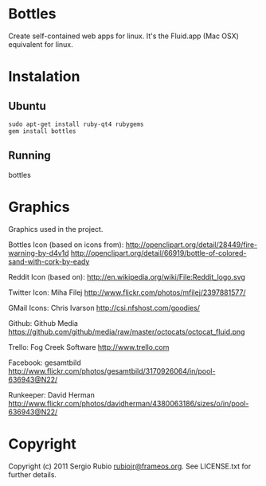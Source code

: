 # Bottles

Create self-contained web apps for linux. It's the Fluid.app (Mac OSX) equivalent for linux.

# Instalation

## Ubuntu

    sudo apt-get install ruby-qt4 rubygems
    gem install bottles

## Running

   bottles

# Graphics

Graphics used in the project.

Bottles Icon (based on icons from):
http://openclipart.org/detail/28449/fire-warning-by-d4v1d
http://openclipart.org/detail/66919/bottle-of-colored-sand-with-cork-by-eady

Reddit Icon (based on):
http://en.wikipedia.org/wiki/File:Reddit_logo.svg

Twitter Icon:
Miha Filej
http://www.flickr.com/photos/mfilej/2397881577/

GMail Icons:
Chris Ivarson
http://csi.nfshost.com/goodies/

Github:
Github Media
https://github.com/github/media/raw/master/octocats/octocat_fluid.png

Trello:
Fog Creek Software
http://www.trello.com

Facebook:
gesamtbild
http://www.flickr.com/photos/gesamtbild/3170926064/in/pool-636943@N22/

Runkeeper:
David Herman
http://www.flickr.com/photos/davidherman/4380063186/sizes/o/in/pool-636943@N22/

# Copyright

Copyright (c) 2011 Sergio Rubio <rubiojr@frameos.org>. See LICENSE.txt for
further details.

